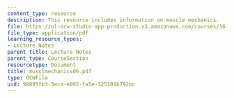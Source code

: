 ```yaml
---
content_type: resource
description: This resource includes information on muscle mechanics.
file: https://ol-ocw-studio-app-production.s3.amazonaws.com/courses/16-423j-aerospace-biomedical-and-life-support-engineering-spring-2006/98895fb33ecae892fa5e325101b792bc_musclmechanics06.pdf
file_type: application/pdf
learning_resource_types:
- Lecture Notes
parent_title: Lecture Notes
parent_type: CourseSection
resourcetype: Document
title: musclmechanics06.pdf
type: OCWFile
uid: 98895fb3-3eca-e892-fa5e-325101b792bc
---
```

